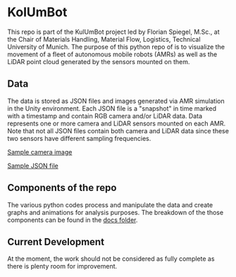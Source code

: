 # KolUmBot
This repo is part of the KulUmBot project led by Florian Spiegel, M.Sc., at the Chair of Materials Handling, Material Flow, Logistics, Technical University of Munich. The purpose of this python repo of is to visualize the movement of a fleet of autonomous mobile robots (AMRs) as well as the LiDAR point cloud generated by the sensors mounted on them.

## Data
The data is stored as JSON files and images generated via AMR simulation in the Unity environment. Each JSON file is a "snapshot" in time marked with a timestamp and contain RGB camera and/or LiDAR data. Data represents one or more camera and LiDAR sensors mounted on each AMR. Note that not all JSON files contain both camera and LiDAR data since these two sensors have different sampling frequencies.

[Sample camera image](sample_AMR_1_camera.png)

[Sample JSON file](sample_frame_data.json)

## Components of the repo
The various python codes process and manipulate the data and create graphs and animations for analysis purposes.
The breakdown of the those components can be found in the [docs folder](docs).

## Current Development
At the moment, the work should not be considered as fully complete as there is plenty room for improvement.
